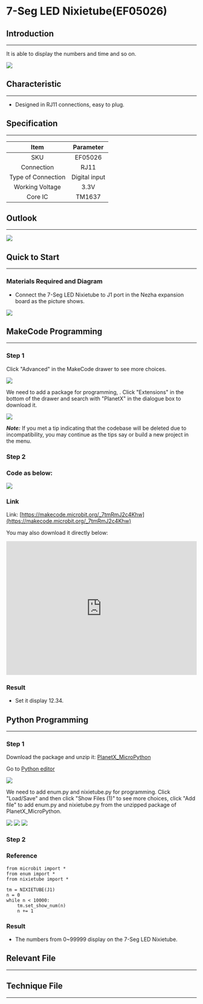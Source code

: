 # 7-Seg LED Nixietube(EF05026)

##  Introduction
---
It is able to display the numbers and time and so on. 

![](./images/05026_01.png)

## Characteristic
---

- Designed in RJ11 connections, easy to plug.

## Specification
---

Item | Parameter 
:-: | :-: 
SKU|EF05026
Connection|RJ11
Type of Connection|Digital input
Working Voltage|3.3V
Core IC|TM1637


## Outlook
---


![](./images/05026_02.png)

## Quick to Start
---

### Materials Required and Diagram

- Connect the 7-Seg LED Nixietube to J1 port in the Nezha expansion board as the picture shows.


![](./images/05026_03.png)

## MakeCode Programming
---

### Step 1

Click "Advanced" in the MakeCode drawer to see more choices.

![](./images/05001_04.png)

We need to add a package for programming, . Click "Extensions" in the bottom of the drawer and search with "PlanetX" in the dialogue box to download it. 

![](./images/05001_05.png)

***Note:*** If you met a tip indicating that the codebase will be deleted due to incompatibility, you may continue as the tips say or build a new project in the menu. 

### Step 2

### Code as below:

![](./images/05026_06.png)


### Link
Link: [https://makecode.microbit.org/_7tmRmJ2c4Khw](https://makecode.microbit.org/_7tmRmJ2c4Khw)

You may also download it directly below:

<div style="position:relative;height:0;padding-bottom:70%;overflow:hidden;"><iframe style="position:absolute;top:0;left:0;width:100%;height:100%;" src="https://makecode.microbit.org/#pub:_7tmRmJ2c4Khw" frameborder="0" sandbox="allow-popups allow-forms allow-scripts allow-same-origin"></iframe></div>  


### Result
- Set it display 12.34.

## Python Programming 
---

### Step 1

Download the package and unzip it: [PlanetX_MicroPython](https://github.com/lionyhw/PlanetX_MicroPython/archive/master.zip)

Go to  [Python editor](https://python.microbit.org/v/2.0)

![](./images/05001_07.png)

We need to add enum.py and nixietube.py for programming. Click "Load/Save" and then click "Show Files (1)" to see more choices, click "Add file" to add enum.py and nixietube.py from the unzipped package of PlanetX_MicroPython. 

![](./images/05001_08.png)
![](./images/05001_09.png)
![](./images/05026_10.png)

### Step 2

### Reference

```
from microbit import *
from enum import *
from nixietube import *

tm = NIXIETUBE(J1)
n = 0
while n < 10000:
    tm.set_show_num(n)
    n += 1
```


### Result
- The numbers from 0~99999 display on the 7-Seg LED Nixietube.

## Relevant File
---

## Technique File
---

